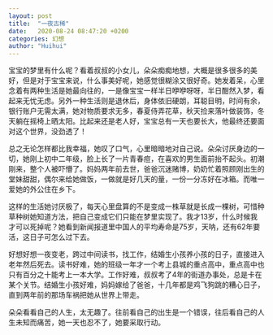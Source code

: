 ```yaml
---
layout: post
title:  "一夜古稀"
date:   2020-08-24 08:47:20 +0200
categories: 幻想
author: "Huihui"
---
```

宝宝的梦里有什么呢？看着叔叔的小女儿，朵朵痴痴地想，大概是很多很多的美好，但是对于宝宝来说，什么事美好呢，她感觉很糊涂又很好奇。她发着呆，心里念着有两种生活是她最向往的，一是像宝宝一样半日咿咿呀呀，半日酣然入梦，看起来无忧无虑。另外一种生活则是退休后，身体依旧硬朗，耳聪目明，时间有余，银行账户无需太满，她对物质要求无多，春夏侍弄花草，秋天捡来落叶做装饰，冬天躺在摇椅上晒太阳。比起来还是老人好，宝宝总有一天也要长大，他最终还要面对这个世界，没劲透了！

总之无论怎样都比我幸福，她叹了口气，心里暗暗地对自己说。朵朵讨厌身边的一切，她刚上初中二年级，脸上长了一片青春痘，在喜欢的男生面前抬不起头。初潮刚来，整个人被吓懵了。妈妈两年前去世，爸爸沉迷赌博，奶奶忙着照顾刚出生的堂妹甜甜，偶尔来给她做饭，一做就是好几天的量，一份一分冻好在冰箱。而唯一爱她的外公住在乡下。

这样的生活她讨厌极了，每天心里盘算的不是变成一株草就是长成一棵树，可惜种草种树她知道方法，把自己变成它们只能在梦里实现了。我才13岁，什么时候我才可以死掉呢？她看到新闻报道里中国人的平均寿命是75岁，天呐，还有62年要活，这日子可怎么过下去。

好想好想一夜变老，跨过中间读书，找工作，结婚生小孩养小孩的日子，直接进入老年然后死去。读书好难，她的班级一年才一个考上县城的重点高中，重点高中也只有百分之十能考上一本大学。工作好难，叔叔考了4年的街道办事处，总是卡在某个关节。结婚生小孩好难，妈妈嫁给了爸爸，十几年都是鸡飞狗跳的糟心日子，直到两年前的那场车祸把她从世界上带走。

朵朵看看自己的人生，太无趣了。往前看自己的出生是一个错误，往后看自己的人生未知而痛苦，她一天也忍不了，她要采取行动。